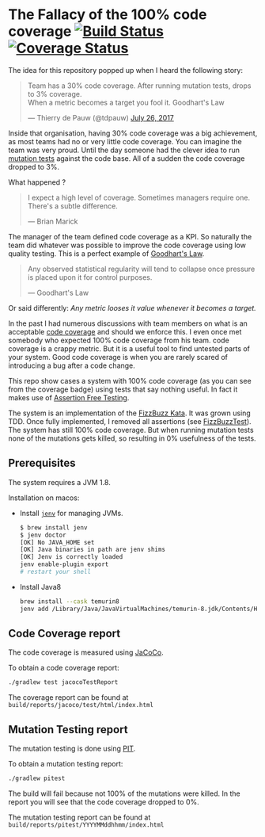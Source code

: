 # The Fallacy of the 100% code coverage [![Build Status](https://travis-ci.org/thinkinglabs/the-100percent-test-coverage-fallacy.svg?branch=master)](https://travis-ci.org/thinkinglabs/the-100percent-code-coverage-fallacy) [![Coverage Status](https://coveralls.io/repos/github/thinkinglabs/the-100-percent-code-coverage-fallacy/badge.svg?branch=master)](https://coveralls.io/github/thinkinglabs/the-100-percent-code-coverage-fallacy?branch=master)

The idea for this repository popped up when I heard the following story:

<blockquote class="twitter-tweet" data-lang="en"><p lang="en" dir="ltr">Team has a 30% code coverage. After running mutation tests, drops to 3% coverage.<br>When a metric becomes a target you fool it. Goodhart&#39;s Law</p>&mdash; Thierry de Pauw (@tdpauw) <a href="https://twitter.com/tdpauw/status/890112157450481664">July 26, 2017</a></blockquote>

Inside that organisation, having 30% code coverage was a big achievement, as most teams had no or very little code coverage. You can imagine the team was very proud. Until the day someone had the clever idea to run [mutation tests](https://en.wikipedia.org/wiki/Mutation_testing) against the code base. All of a sudden the code coverage dropped to 3%.

What happened ?
> I expect a high level of coverage. Sometimes managers require one. There's a subtle difference.
>
> &mdash; Brian Marick

The manager of the team defined code coverage as a KPI. So naturally the team did whatever was possible to improve the code coverage using low quality testing.
This is a perfect example of [Goodhart's Law](https://en.wikipedia.org/wiki/Goodhart%27s_law).

> Any observed statistical regularity will tend to collapse once pressure is placed upon it for control purposes.
>
> &mdash; Goodhart's Law

Or said differently: _Any metric looses it value whenever it becomes a target._

In the past I had numerous discussions with team members on what is an acceptable [code coverage](https://martinfowler.com/bliki/TestCoverage.html) and should we enforce this. I even once met somebody who expected 100% code coverage from his team. code coverage is a crappy metric. But it is a useful tool to find untested parts of your system. Good code coverage is when you are rarely scared of introducing a bug after a code change.

This repo show cases a system with 100% code coverage (as you can see from the coverage badge) using tests that say nothing useful. In fact it makes use of [Assertion Free Testing](https://martinfowler.com/bliki/AssertionFreeTesting.html).

The system is an implementation of the [FizzBuzz Kata](http://codingdojo.org/kata/FizzBuzz/). It was grown using TDD. Once fully implemented, I removed all assertions (see [FizzBuzzTest](./src/test/java/io/thinkinglabs/FizzBuzzTest.java)). The system has still 100% code coverage. But when running mutation tests none of the mutations gets killed, so resulting in 0% usefulness of the tests.

## Prerequisites

The system requires a JVM 1.8.

Installation on macos:

- Install [`jenv`](https://github.com/jenv/jenv) for managing JVMs.

  ```bash
  $ brew install jenv
  $ jenv doctor
  [OK] No JAVA_HOME set
  [OK] Java binaries in path are jenv shims
  [OK] Jenv is correctly loaded
  jenv enable-plugin export
  # restart your shell
  ```

- Install Java8

   ```bash
   brew install --cask temurin8
   jenv add /Library/Java/JavaVirtualMachines/temurin-8.jdk/Contents/Home/
   ```

## Code Coverage report

The code coverage is measured using [JaCoCo](http://www.eclemma.org/jacoco/).

To obtain a code coverage report:

```bash
./gradlew test jacocoTestReport
```

The coverage report can be found at `build/reports/jacoco/test/html/index.html`

## Mutation Testing report

The mutation testing is done using [PIT](http://pitest.org/).

To obtain a mutation testing report:

```bash
./gradlew pitest
```

The build will fail because not 100% of the mutations were killed. In the report you will see that the code coverage dropped to 0%.

The mutation testing report can be found at `build/reports/pitest/YYYYMMddhhmm/index.html`
